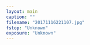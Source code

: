 ```yaml
---
layout: main
caption: ""
filename: "20171116221107.jpg"
fstop: "Unknown"
exposure: "Unknown"
---
```

